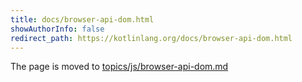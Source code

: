 ```yaml
---
title: docs/browser-api-dom.html
showAuthorInfo: false
redirect_path: https://kotlinlang.org/docs/browser-api-dom.html
---
```


The page is moved to [topics/js/browser-api-dom.md](../../../../docs/topics/js/browser-api-dom.md)
